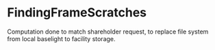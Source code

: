 # FindingFrameScratches
Computation done to match shareholder request, to replace file system from local baselight to facility storage. 
